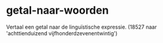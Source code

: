 # getal-naar-woorden
Vertaal een getal naar de linguïstische expressie. (18527 naar 'achttienduizend vijfhonderdzevenentwintig')
